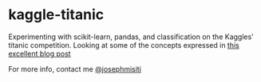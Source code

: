 # kaggle-titanic

Experimenting with scikit-learn, pandas, and classification on the Kaggles' titanic competition. Looking at some of the concepts expressed in [this excellent blog post](http://bugra.github.io/work/notes/2014-11-22/an-introduction-to-supervised-learning-scikit-learn/)

For more info, contact me [@josephmisiti](twitter.com/josephmisiti)